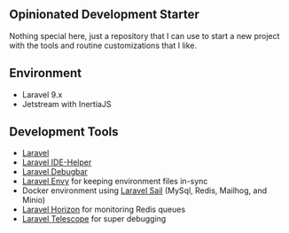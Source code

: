 ## Opinionated Development Starter

Nothing special here, just a repository that I can use to start a new project with the tools and routine customizations
that I like.

## Environment

- Laravel 9.x
- Jetstream with InertiaJS

## Development Tools

- [Laravel](https://laravel.com)
- [Laravel IDE-Helper](https://github.com/barryvdh/laravel-ide-helper)
- [Laravel Debugbar](https://github.com/barryvdh/laravel-debugbar)
- [Laravel Envy](https://github.com/worksome/envy) for keeping environment files in-sync 
- Docker environment using [Laravel Sail](https://laravel.com/docs/9.x/sail) (MySql, Redis, Mailhog, and Minio)
- [Laravel Horizon](https://laravel.com/docs/9.x/horizon) for monitoring Redis queues
- [Laravel Telescope](https://laravel.com/docs/9.x/telescope) for super debugging
